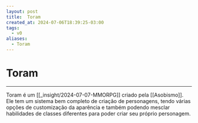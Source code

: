 ```yaml
---
layout: post
title:  Toram
created_at: 2024-07-06T18:39:25-03:00
tags:
  - v0
aliases:
  - Toram
---
```

# Toram
----

Toram é um [[_insight/2024-07-07-MMORPG]] criado pela [[Asobismo]]. Ele tem um sistema bem completo de criação de personagens, tendo várias opções de customização da aparência e também podendo mesclar habilidades de classes diferentes para poder criar seu próprio personagem. 


